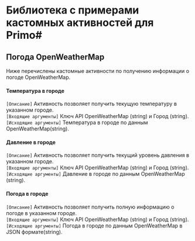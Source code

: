 # Библиотека с примерами кастомных активностей для Primo#

## Погода OpenWeatherMap ##
Ниже перечислены кастомные активности по получению информации о погоде OpenWeatherMap.

#### Температура в городе ####
```[Описание]``` Активность позволяет получить текущую температуру в указанном городе.<br>
```[Входящие аргументы]``` Ключ API OpenWeatherMap (string) и Город (string).<br>
```[Исходящие аргументы]``` Температура в городе по данным OpenWeatherMap(string).

#### Давление в городе ####
```[Описание]``` Активность позволяет получить текущий уровень давления в указанном городе.<br>
```[Входящие аргументы]``` Ключ API OpenWeatherMap (string) и Город (string).<br>
```[Исходящие аргументы]``` Давление в городе по данным OpenWeatherMap (string).

#### Погода в городе ####
```[Описание]``` Активность позволяет получить полную информацию о погоде в указанном городе.<br>
```[Входящие аргументы]``` Ключ API OpenWeatherMap (string) и Город (string).<br>
```[Исходящие аргументы]``` Погода в городе по данным OpenWeatherMap в JSON формате(string).